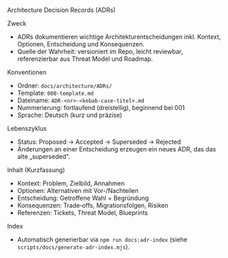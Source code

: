 Architecture Decision Records (ADRs)

Zweck
- ADRs dokumentieren wichtige Architekturentscheidungen inkl. Kontext, Optionen, Entscheidung und Konsequenzen.
- Quelle der Wahrheit: versioniert im Repo, leicht reviewbar, referenzierbar aus Threat Model und Roadmap.

Konventionen
- Ordner: `docs/architecture/ADRs/`
- Template: `000-template.md`
- Dateiname: `ADR-<nr>-<kebab-case-titel>.md`
- Nummerierung: fortlaufend (dreistellig), beginnend bei 001
- Sprache: Deutsch (kurz und präzise)

Lebenszyklus
- Status: Proposed → Accepted → Superseded → Rejected
- Änderungen an einer Entscheidung erzeugen ein neues ADR, das das alte „superseded“.

Inhalt (Kurzfassung)
- Kontext: Problem, Zielbild, Annahmen
- Optionen: Alternativen mit Vor-/Nachteilen
- Entscheidung: Getroffene Wahl + Begründung
- Konsequenzen: Trade‑offs, Migrationsfolgen, Risiken
- Referenzen: Tickets, Threat Model, Blueprints

Index
- Automatisch generierbar via `npm run docs:adr-index` (siehe `scripts/docs/generate-adr-index.mjs`).

